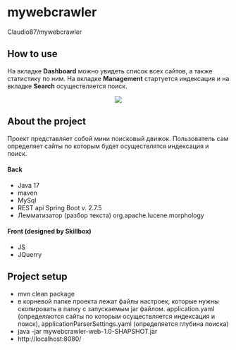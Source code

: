 # mywebcrawler
Claudio87/mywebcrawler

## How to use

На вкладке **Dashboard** можно увидеть список всех сайтов, а также статистику по ним.
На вкладке **Management** стартуется индексация и на вкладке **Search** осуществляется поиск.
<p align="center">
<img src="https://media.giphy.com/media/kECpaOfydBanXOC1C8/giphy.gif"></p>

## About the project

Проект представляет собой мини поисковый движок. Пользователь сам определяет сайты 
по которым будет осуществлятся индексация и поиск.

#### Back

 - Java 17
 - maven
 - MySql
 - REST api Spring Boot v. 2.7.5
 - Лемматизатор (разбор текста) org.apache.lucene.morphology
 
#### Front (designed by Skillbox)

 - JS
 - JQuerry 

## Project setup

 - mvn clean package
 - в корневой папке проекта лежат файлы настроек, которые нужны скопировать в папку с запускаемым jar файлом. application.yaml (определяются сайты по которым осуществляется индексация и поиск), applicationParserSettings.yaml (определяется глубина поиска)
 - java -jar mywebcrawler-web-1.0-SHAPSHOT.jar
 - http://localhost:8080/
